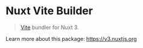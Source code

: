 # Nuxt Vite Builder

> [Vite](https://vitejs.dev) bundler for Nuxt 3.

Learn more about this package: <https://v3.nuxtjs.org>
